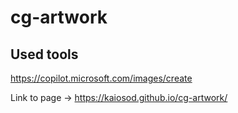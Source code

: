 # cg-artwork

## Used tools

https://copilot.microsoft.com/images/create

Link to page -> https://kaiosod.github.io/cg-artwork/